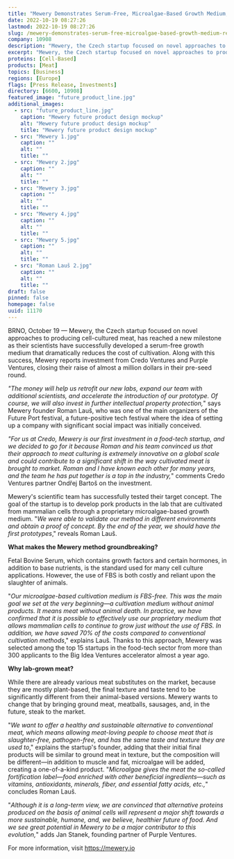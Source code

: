 ```yaml
---
title: "Mewery Demonstrates Serum-Free, Microalgae-Based Growth Medium, Receives Pre-seed Investment"
date: 2022-10-19 08:27:26
lastmod: 2022-10-19 08:27:26
slug: /mewery-demonstrates-serum-free-microalgae-based-growth-medium-receives-pre-seed-investment
company: 10908
description: "Mewery, the Czech startup focused on novel approaches to producing cell-cultured meat, has reached a new milestone as their scientists have successfully developed a serum-free growth medium that dramatically reduces the cost of cultivation. Along with this success, Mewery reports investment from Credo Ventures and Purple Ventures, closing their raise of almost a million dollars in their pre-seed round."
excerpt: "Mewery, the Czech startup focused on novel approaches to producing cell-cultured meat, has reached a new milestone as their scientists have successfully developed a serum-free growth medium that dramatically reduces the cost of cultivation. Along with this success, Mewery reports investment from Credo Ventures and Purple Ventures, closing their raise of almost a million dollars in their pre-seed round."
proteins: [Cell-Based]
products: [Meat]
topics: [Business]
regions: [Europe]
flags: [Press Release, Investments]
directory: [6600, 10908]
featured_image: "future_product_line.jpg"
additional_images:
  - src: "future_product_line.jpg"
    caption: "Mewery future product design mockup"
    alt: "Mewery future product design mockup"
    title: "Mewery future product design mockup"
  - src: "Mewery 1.jpg"
    caption: ""
    alt: ""
    title: ""
  - src: "Mewery 2.jpg"
    caption: ""
    alt: ""
    title: ""
  - src: "Mewery 3.jpg"
    caption: ""
    alt: ""
    title: ""
  - src: "Mewery 4.jpg"
    caption: ""
    alt: ""
    title: ""
  - src: "Mewery 5.jpg"
    caption: ""
    alt: ""
    title: ""
  - src: "Roman Lauš 2.jpg"
    caption: ""
    alt: ""
    title: ""
draft: false
pinned: false
homepage: false
uuid: 11170
---
```

<p>BRNO, October 19 — Mewery, the Czech startup focused on novel approaches to producing cell-cultured meat, has reached a new milestone as their scientists have successfully developed a serum-free growth medium that dramatically reduces the cost of cultivation. Along with this success, Mewery reports investment from Credo Ventures and Purple Ventures, closing their raise of almost a million dollars in their pre-seed round. </p>
<p><em>"The money will help us retrofit our new labs, expand our team with additional scientists, and accelerate the introduction of our prototype. Of course, we will also invest in further intellectual property protection,</em>" says Mewery founder Roman Lauš, who was one of the main organizers of the Future Port festival, a future-positive tech festival where the idea of setting up a company with significant social impact was initially conceived.</p>
<p><em>"For us at Credo, Mewery is our first investment in a food-tech startup</em><em>,</em><em> and we decided to go for it because Roman and his team convinced us that their approach to meat culturing is extremely innovative on a global scale and could contribute to a significant shift in the way cultivated meat is brought to market. Roman and I have known each other for many years</em><em>,</em><em> and the team he has put together is a top in the industry,</em>" comments Credo Ventures partner Ondřej Bartoš on the investment.</p>
<p>Mewery's scientific team has successfully tested their target concept. The goal of the startup is to develop pork products in the lab that are cultivated from mammalian cells through a proprietary microalgae-based growth medium. "<em>We were able to validate our method in different environments and obtain a proof of concept. By the end of the year, we should have the first prototypes</em>," reveals Roman Lauš. </p>
<p><strong>What makes the Mewery method groundbreaking? </strong></p>
<p>Fetal Bovine Serum, which contains growth factors and certain hormones, in addition to base nutrients, is the standard used for many cell culture applications. However, the use of FBS is both costly and reliant upon the slaughter of animals.</p>
<p>"<em>Our microalgae-based cultivation medium is FBS-free. This was the main goal we set at the very beginning—a cultivation medium without animal products. It means meat without animal death. In practice, we have confirmed that it is possible to effectively use our proprietary medium that allows mammalian cells to continue to grow just without the use of FBS. In addition, we have saved 70% of the costs compared to conventional cultivation methods</em>," explains Lauš. Thanks to this approach, Mewery was selected among the top 15 startups in the food-tech sector from more than 300 applicants to the Big Idea Ventures accelerator almost a year ago.</p>
<p><strong>Why lab-grown meat? </strong></p>
<p>While there are already various meat substitutes on the market, because they are mostly plant-based, the final texture and taste tend to be significantly different from their animal-based versions. Mewery wants to change that by bringing ground meat, meatballs, sausages, and, in the future, steak to the market.</p>
<p>"<em>We want to offer a healthy and sustainable alternative to conventional meat, which means allowing meat-loving people to choose meat that is slaughter-free, pathogen-free, and has the same taste and texture they are used to</em>," explains the startup's founder, adding that their initial final products will be similar to ground meat in texture, but the composition will be different<em>—</em>in addition to muscle and fat, microalgae will be added, creating a one-of-a-kind product. "<em>Microalgae gives the meat the so-called fortification label—food enriched with other beneficial ingredients—such as vitamins, antioxidants, minerals, fiber, and essential fatty acids, etc.,</em>" concludes Roman Lauš.</p>
<p>"<em>Although it is a long-term view, we are convinced that alternative proteins produced on the basis of animal cells will represent a major shift towards a more sustainable, humane, and, we believe, healthier future of food. And we see great potential in Mewery to be a major contributor to this evolution,</em>" adds Jan Stanek, founding partner of Purple Ventures.</p>
<p>For more information, visit <a href="https://mewery.io">https://mewery.io</a></p>
